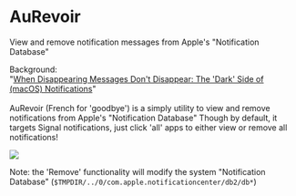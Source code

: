 # AuRevoir
View and remove notification messages from Apple's "Notification Database"

Background: 
<br>
"[When Disappearing Messages Don't Disappear: The 'Dark' Side of (macOS) Notifications](https://objective-see.com/blog/blog_0x2E.html)"
<br>
<br>
AuRevoir (French for 'goodbye') is a simply utility to view and remove notifications from Apple's "Notification Database"
Though by default, it targets Signal notifications, just click 'all' apps to either view or remove all notifications!

![](https://objective-see.com/images/blog/blog_0x2E/auRevoir.png)


Note: the 'Remove' functionality will modify the system "Notification Database" (`$TMPDIR/../0/com.apple.notificationcenter/db2/db*`)
